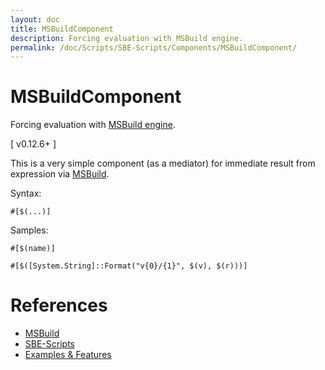 ```yaml
---
layout: doc
title: MSBuildComponent
description: Forcing evaluation with MSBuild engine.
permalink: /doc/Scripts/SBE-Scripts/Components/MSBuildComponent/
---
```

# MSBuildComponent

Forcing evaluation with [MSBuild engine]({{site.docp}}/Scripts/MSBuild/).

[ v0.12.6+ ]

This is a very simple component (as a mediator) for immediate result from expression via [MSBuild]({{site.docp}}/Scripts/MSBuild/).

Syntax:

```{{site.sbelang1}}
#[$(...)]
```

Samples:

```{{site.sbelang}}
#[$(name)]
```

```{{site.sbelang}}
#[$([System.String]::Format("v{0}/{1}", $(v), $(r)))]
```

# References

* [MSBuild]({{site.docp}}/Scripts/MSBuild/)
* [SBE-Scripts]({{site.docp}}/Scripts/SBE-Scripts/)
* [Examples & Features]({{site.docp}}/Examples/)